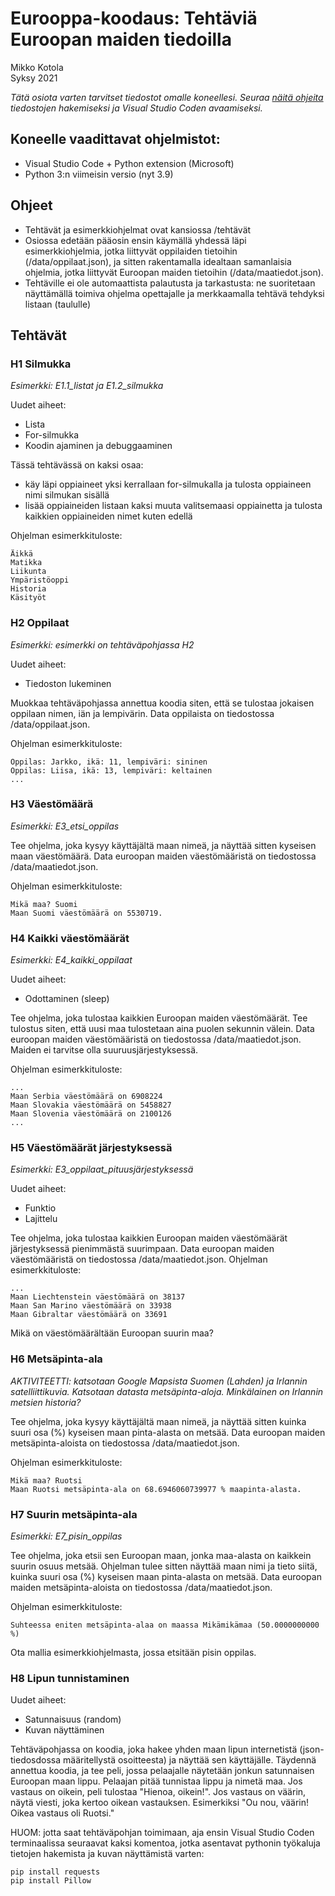 # Eurooppa-koodaus: Tehtäviä Euroopan maiden tiedoilla
Mikko Kotola  
Syksy 2021

*Tätä osiota varten tarvitset tiedostot omalle koneellesi. Seuraa [näitä ohjeita](Ohje_ympäristön_valmistelu.md) tiedostojen hakemiseksi ja Visual Studio Coden avaamiseksi.*

## Koneelle vaadittavat ohjelmistot:
- Visual Studio Code + Python extension (Microsoft)
- Python 3:n viimeisin versio (nyt 3.9)

## Ohjeet
- Tehtävät ja esimerkkiohjelmat ovat kansiossa /tehtävät
- Osiossa edetään pääosin ensin käymällä yhdessä läpi esimerkkiohjelmia, jotka liittyvät oppilaiden tietoihin (/data/oppilaat.json), ja sitten rakentamalla idealtaan samanlaisia ohjelmia, jotka liittyvät Euroopan maiden tietoihin (/data/maatiedot.json).
- Tehtäville ei ole automaattista palautusta ja tarkastusta: ne suoritetaan näyttämällä toimiva ohjelma opettajalle ja merkkaamalla tehtävä tehdyksi listaan (taululle)

## Tehtävät
### H1 Silmukka
*Esimerkki: E1.1_listat ja E1.2_silmukka*  

Uudet aiheet:
- Lista
- For-silmukka
- Koodin ajaminen ja debuggaaminen

Tässä tehtävässä on kaksi osaa:
  - käy läpi oppiaineet yksi kerrallaan for-silmukalla ja tulosta oppiaineen nimi silmukan sisällä
  - lisää oppiaineiden listaan kaksi muuta valitsemaasi oppiainetta ja tulosta kaikkien oppiaineiden nimet kuten edellä

Ohjelman esimerkkituloste:
```
Äikkä
Matikka
Liikunta
Ympäristöoppi
Historia
Käsityöt
```

### H2 Oppilaat
*Esimerkki: esimerkki on tehtäväpohjassa H2*

Uudet aiheet:
- Tiedoston lukeminen

Muokkaa tehtäväpohjassa annettua koodia siten, että se tulostaa jokaisen oppilaan nimen, iän ja lempivärin. Data oppilaista on tiedostossa /data/oppilaat.json. 

Ohjelman esimerkkituloste:
```
Oppilas: Jarkko, ikä: 11, lempiväri: sininen
Oppilas: Liisa, ikä: 13, lempiväri: keltainen
...
```

### H3 Väestömäärä
*Esimerkki: E3_etsi_oppilas*  

Tee ohjelma, joka kysyy käyttäjältä maan nimeä, ja näyttää sitten kyseisen maan väestömäärä. Data euroopan maiden väestömääristä on tiedostossa /data/maatiedot.json. 

Ohjelman esimerkkituloste:
```
Mikä maa? Suomi
Maan Suomi väestömäärä on 5530719.
```

### H4 Kaikki väestömäärät
*Esimerkki: E4_kaikki_oppilaat*  

Uudet aiheet:  
- Odottaminen (sleep)

Tee ohjelma, joka tulostaa kaikkien Euroopan maiden väestömäärät. Tee tulostus siten, että uusi maa tulostetaan aina puolen sekunnin välein. Data euroopan maiden väestömääristä on tiedostossa /data/maatiedot.json. Maiden ei tarvitse olla suuruusjärjestyksessä. 

Ohjelman esimerkkituloste:
```
...
Maan Serbia väestömäärä on 6908224
Maan Slovakia väestömäärä on 5458827
Maan Slovenia väestömäärä on 2100126
...
```
### H5 Väestömäärät järjestyksessä
*Esimerkki: E3_oppilaat_pituusjärjestyksessä*  

Uudet aiheet:  
- Funktio
- Lajittelu

Tee ohjelma, joka tulostaa kaikkien Euroopan maiden väestömäärät järjestyksessä pienimmästä suurimpaan. Data euroopan maiden väestömääristä on tiedostossa /data/maatiedot.json. Ohjelman esimerkkituloste:
```
...
Maan Liechtenstein väestömäärä on 38137
Maan San Marino väestömäärä on 33938
Maan Gibraltar väestömäärä on 33691
```
Mikä on väestömäärältään Euroopan suurin maa?

### H6 Metsäpinta-ala
*AKTIVITEETTI: katsotaan Google Mapsista Suomen (Lahden) ja Irlannin satelliittikuvia. Katsotaan datasta metsäpinta-aloja. Minkälainen on Irlannin metsien historia?*  

Tee ohjelma, joka kysyy käyttäjältä maan nimeä, ja näyttää sitten kuinka suuri osa (%) kyseisen maan pinta-alasta on metsää. Data euroopan maiden metsäpinta-aloista on tiedostossa /data/maatiedot.json. 

Ohjelman esimerkkituloste:
```
Mikä maa? Ruotsi
Maan Ruotsi metsäpinta-ala on 68.6946060739977 % maapinta-alasta.
```

### H7 Suurin metsäpinta-ala
*Esimerkki: E7_pisin_oppilas*  

Tee ohjelma, joka etsii sen Euroopan maan, jonka maa-alasta on kaikkein suurin osuus metsää. Ohjelman tulee sitten näyttää maan nimi ja tieto siitä, kuinka suuri osa (%) kyseisen maan pinta-alasta on metsää. Data euroopan maiden metsäpinta-aloista on tiedostossa /data/maatiedot.json. 

Ohjelman esimerkkituloste:
```
Suhteessa eniten metsäpinta-alaa on maassa Mikämikämaa (50.0000000000 %)
```
Ota mallia esimerkkiohjelmasta, jossa etsitään pisin oppilas.

### H8 Lipun tunnistaminen
Uudet aiheet:  
- Satunnaisuus (random)
- Kuvan näyttäminen

Tehtäväpohjassa on koodia, joka hakee yhden maan lipun internetistä (json-tiedosdossa määritellystä osoitteesta) ja näyttää sen käyttäjälle. Täydennä annettua koodia, ja tee peli, jossa pelaajalle näytetään jonkun satunnaisen Euroopan maan lippu. Pelaajan pitää tunnistaa lippu ja nimetä maa. Jos vastaus on oikein, peli tulostaa "Hienoa, oikein!". Jos vastaus on väärin, näytä viesti, joka kertoo oikean vastauksen. Esimerkiksi "Ou nou, väärin! Oikea vastaus oli Ruotsi."

HUOM: jotta saat tehtäväpohjan toimimaan, aja ensin Visual Studio Coden terminaalissa seuraavat kaksi komentoa, jotka asentavat pythonin työkaluja tietojen hakemista ja kuvan näyttämistä varten: 
```
pip install requests
pip install Pillow
```
